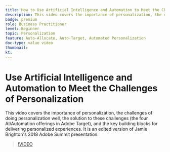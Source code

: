 ```yaml
---
title: How to Use Artificial Intelligence and Automation to Meet the Challenges of Personalization 
description: This video covers the importance of personalization, the challenges of doing personalization well, the solution to these challenges (the four AI/Automation offerings in Adobe Target), and the key building blocks for delivering personalized experiences. It is an edited version of Jamie Brighton's 2018 Adobe Summit presentation.
badge: premium
role: Business Practitioner
level: Beginner
topic: Personalization
feature: Auto-Allocate, Auto-Target, Automated Personalization
doc-type: value video
thumbnail:
kt:
---
```


# Use Artificial Intelligence and Automation to Meet the Challenges of Personalization

This video covers the importance of personalization, the challenges of doing personalization well, the solution to these challenges (the four AI/Automation offerings in Adobe Target), and the key building blocks for delivering personalized experiences. It is an edited version of Jamie Brighton's 2018 Adobe Summit presentation.

>[!VIDEO](https://video.tv.adobe.com/v/25440/?quality=12)